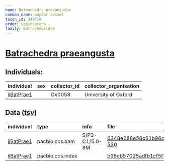 ```yaml
---
name: Batrachedra praeangusta
common_name: poplar cosmet
taxon_id: 347710
order: Lepidoptera
family: Batrachedridae
---
```


# [Batrachedra praeangusta](https://www.ebi.ac.uk/ena/data/taxonomy/v1/taxon/tax-id/347710)

## Individuals:

| individual | sex | collector_id | collector_organisation |
| :--------- | :-: | :----------- | :--------------------- |
| [ilBatPrae1](ilBatPrae1.md) |  | Ox0058 | University of Oxford |

## Data ([tsv](Batrachedra_praeangusta_data.tsv))

| individual | type | info | file |
| :--------- | :--- | :--- | :--- |
| [ilBatPrae1](ilBatPrae1.md) | pacbio.ccs.bam | S/P3-C1/5.0-8M | [6348e288e58c61b96ca22aeae2f4f7e9-530](https://darwin.cog.sanger.ac.uk/insects/Batrachedra_praeangusta/ilBatPrae1/genomic_data/pacbio/m64016_191123_233709.ccs.bam) |
| [ilBatPrae1](ilBatPrae1.md) | pacbio.ccs.index |  | [b98cb57025adfb1cf5f36571918550e6](https://darwin.cog.sanger.ac.uk/insects/Batrachedra_praeangusta/ilBatPrae1/genomic_data/pacbio/m64016_191123_233709.ccs.bam.pbi) |
